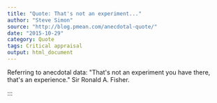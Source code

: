 ```yaml
---
title: "Quote: That's not an experiment..."
author: "Steve Simon"
source: "http://blog.pmean.com/anecdotal-quote/"
date: "2015-10-29"
category: Quote
tags: Critical appraisal
output: html_document
---
```


Referring to anecdotal data: "That's not an experiment you have there,
that's an experience." Sir Ronald A. Fisher.

<!---more--->

:::

